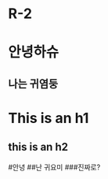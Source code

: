 # R-2
# 안녕하슈
## 나는 귀염둥
This is an h1
==============
this is an h2
--------------
#안녕
##난 귀요미
###진짜로?

